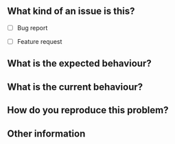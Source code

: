 ## What kind of an issue is this?

- [ ] Bug report
- [ ] Feature request


## What is the expected behaviour?


## What is the current behaviour?

<!-- if this is a bug report -->


## How do you reproduce this problem? 

<!-- if this is a bug report -->
<!-- provide steps to reproduce this problem, preferably in a bullet point list -->


## Other information

<!-- include screenshots if appropriate -->
<!-- add labels you see fit. please do not exaggerate. -->